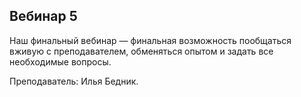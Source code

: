 ## Вебинар 5

Наш финальный вебинар — финальная возможность пообщаться вживую с преподавателем, обменяться опытом и задать все необходимые вопросы.

Преподаватель: Илья Бедник.
